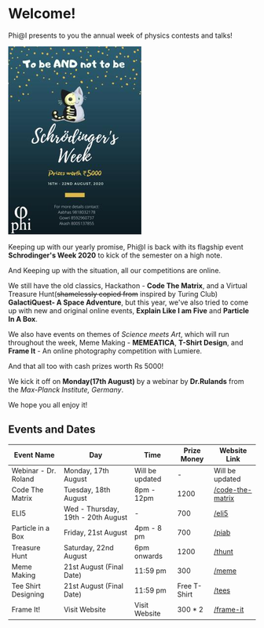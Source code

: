 # Welcome!

Phi@I presents to you the annual week of physics contests and talks!

![](Schrodinger_Week.jpg)


Keeping up with our yearly promise, Phi@I is back with its flagship event **Schrodinger's Week 2020** to kick of the semester on a high note.

And Keeping up with the situation, all our competitions are online.

We still have the old classics, Hackathon - **Code The Matrix**, and a Virtual Treasure Hunt(~~shamelessly copied from~~ inspired by Turing Club) **GalactiQuest- A Space Adventure**, but this year, we've also tried to come up with new and original online events, **Explain Like I am Five** and **Particle In A Box**.

We also have events on themes of _Science meets Art_, which will run throughout the week, Meme Making - **MEMEATICA**, **T-Shirt Design**, and **Frame It** - An online photography competition with Lumiere.

And that all too with cash prizes worth Rs 5000!

We kick it off on **Monday(17th August)** by a webinar by **Dr.Rulands** from the _Max-Planck Institute, Germany_.

We hope you all enjoy it!



## Events and Dates

| Event Name            | Day                                | Time            | Prize Money  | Website Link                        |
| --------------------- | ---------------------------------- | --------------- | ------------ | ----------------------------------- |
| Webinar - Dr. Roland  | Monday, 17th August                | Will be updated | -            | Will be updated                     |
| Code The Matrix       | Tuesday, 18th August               | 8pm - 12pm      | 1200         | [/code-the-matrix](code-the-matrix) |
| ELI5                  | Wed - Thursday, 19th - 20th August | -               | 700          | [/eli5](eli5)                       |
| Particle in a Box     | Friday, 21st August                | 4pm - 8 pm      | 700          | [/piab](piab)                       |
| Treasure Hunt         | Saturday, 22nd August              | 6pm onwards     | 1200         | [/thunt](thunt)                     |
| Meme Making           | 21st August (Final Date)           | 11:59 pm        | 300          | [/meme](meme)                       |
| Tee Shirt Designing   | 21st August (Final Date)           | 11:59 pm        | Free T-Shirt | [/tees](tees)                       |
| Frame It!             | Visit Website                      | Visit Website   | 300 * 2      | [/frame-it](frame-it)               |
